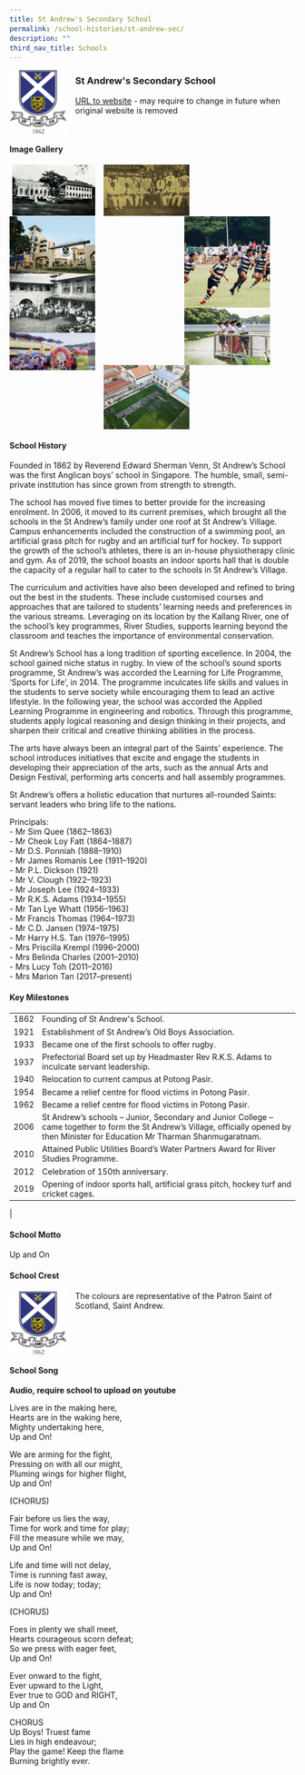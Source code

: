 ```yaml
---
title: St Andrew's Secondary School
permalink: /school-histories/st-andrew-sec/
description: ""
third_nav_title: Schools
---
```

<img src="/images/standrewsec1.png" style="width:20%;margin-right:15px;" align = "left">

### **St Andrew's Secondary School**
[URL to website](https://standrewssec.moe.edu.sg/) - may require to change in future when original website is removed

<br clear="left">

#### **Image Gallery**

<p><a href="https://staging.d1yxymztqoj7qn.amplifyapp.com/images/standrewsec2.jpg">  
<img src="/images/standrewsec2.jpg" style="width:29%;margin-right:15px;margin-left:5px" align = "left">
</a></p>

<p><a href="https://staging.d1yxymztqoj7qn.amplifyapp.com/images/standrewsec3.jpg">  
<img src="/images/standrewsec3.jpg" style="width:30%;margin-right:15px;" align = "left">
</a></p>

<p><a href="https://staging.d1yxymztqoj7qn.amplifyapp.com/images/standrewsec4.jpg">  
<img src="/images/standrewsec4.jpg" style="width:30%;margin-right:45px;" align = "right">
</a></p>

<p><a href="https://staging.d1yxymztqoj7qn.amplifyapp.com/images/standrewsec5.jpg">  
<img src="/images/standrewsec5.jpg" style="width:30%;margin-right:15px;" align = "left">
</a></p>

<p><a href="https://staging.d1yxymztqoj7qn.amplifyapp.com/images/standrewsec6.jpg">  
<img src="/images/standrewsec6.jpg" style="width:30%;margin-right:15px;" align = "left">
</a></p>

<p><a href="https://staging.d1yxymztqoj7qn.amplifyapp.com/images/standrewsec7.jpg">  
<img src="/images/standrewsec7.jpg" style="width:30%;margin-right:45px;" align = "right">
</a></p>

<p><a href="https://staging.d1yxymztqoj7qn.amplifyapp.com/images/standrewsec8.jpg">  
<img src="/images/standrewsec8.jpg" style="width:30%;margin-right:15px;" align = "left">
</a></p>

<p><a href="https://staging.d1yxymztqoj7qn.amplifyapp.com/images/standrewsec9.jpg">  
<img src="/images/standrewsec9.jpg" style="width:30%;margin-right:15px;" align = "left">
</a></p>

<br clear="left">

#### **School History**
Founded in 1862 by Reverend Edward Sherman Venn, St Andrew’s School was the first Anglican boys’ school in Singapore. The humble, small, semi-private institution has since grown from strength to strength.

The school has moved five times to better provide for the increasing enrolment. In 2006, it moved to its current premises, which brought all the schools in the St Andrew’s family under one roof at St Andrew’s Village. Campus enhancements included the construction of a swimming pool, an artificial grass pitch for rugby and an artificial turf for hockey. To support the growth of the school’s athletes, there is an in-house physiotherapy clinic and gym. As of 2019, the school boasts an indoor sports hall that is double the capacity of a regular hall to cater to the schools in St Andrew’s Village.

The curriculum and activities have also been developed and refined to bring out the best in the students. These include customised courses and approaches that are tailored to students’ learning needs and preferences in the various streams. Leveraging on its location by the Kallang River, one of the school’s key programmes, River Studies, supports learning beyond the classroom and teaches the importance of environmental conservation.

St Andrew’s School has a long tradition of sporting excellence. In 2004, the school gained niche status in rugby. In view of the school’s sound sports programme, St Andrew’s was accorded the Learning for Life Programme, ‘Sports for Life’, in 2014. The programme inculcates life skills and values in the students to serve society while encouraging them to lead an active lifestyle. In the following year, the school was accorded the Applied Learning Programme in engineering and robotics. Through this programme, students apply logical reasoning and design thinking in their projects, and sharpen their critical and creative thinking abilities in the process.

The arts have always been an integral part of the Saints’ experience. The school introduces initiatives that excite and engage the students in developing their appreciation of the arts, such as the annual Arts and Design Festival, performing arts concerts and hall assembly programmes.

St Andrew’s offers a holistic education that nurtures all-rounded Saints: servant leaders who bring life to the nations.

Principals:<br>
\- Mr Sim Quee (1862–1863)<br>
\- Mr Cheok Loy Fatt (1864–1887)<br>
\- Mr D.S. Ponniah (1888–1910)<br>
\- Mr James Romanis Lee (1911–1920)<br>
\- Mr P.L. Dickson (1921)<br>
\- Mr V. Clough (1922–1923)<br>
\- Mr Joseph Lee (1924–1933)<br>
\- Mr R.K.S. Adams (1934–1955)<br>
\- Mr Tan Lye Whatt (1956–1963)<br>
\- Mr Francis Thomas (1964–1973)<br>
\- Mr C.D. Jansen (1974–1975)<br>
\- Mr Harry H.S. Tan (1976–1995)<br>
\- Mrs Priscilla Krempl (1996–2000)<br>
\- Mrs Belinda Charles (2001–2010)<br>
\- Mrs Lucy Toh (2011–2016)<br>
\- Mrs Marion Tan (2017–present)

#### **Key Milestones**

|  |  |
|:---:|---|
| 1862 | Founding of St Andrew's School. |
| 1921 | Establishment of St Andrew’s Old Boys Association. |
| 1933 | Became one of the first schools to offer rugby. |
| 1937 | Prefectorial Board set up by Headmaster Rev R.K.S. Adams to inculcate servant leadership. |
| 1940 | Relocation to current campus at Potong Pasir. |
| 1954 | Became a relief centre for flood victims in Potong Pasir. |
| 1962 | Became a relief centre for flood victims in Potong Pasir. |
| 2006 | St Andrew’s schools – Junior, Secondary and Junior College – came together to form the St Andrew’s Village, officially opened by then Minister for Education Mr Tharman Shanmugaratnam. |
| 2010 | Attained Public Utilities Board’s Water Partners Award for River Studies Programme. |
| 2012 | Celebration of 150th anniversary. |
| 2019 | Opening of indoor sports hall, artificial grass pitch, hockey turf and cricket cages. |
|

#### **School Motto**
Up and On

#### **School Crest**
<img src="/images/standrewsec1.png" style="width:20%;margin-right:15px;" align = "left">

The colours are representative of the Patron Saint of Scotland, Saint Andrew.

<br clear="left">

#### **School Song**
**Audio, require school to upload on youtube**

Lives are in the making here,<br>
Hearts are in the waking here,<br>
Mighty undertaking here,<br>
Up and On!

We are arming for the fight,<br>
Pressing on with all our might,<br>
Pluming wings for higher flight,<br>
Up and On!

(CHORUS)

Fair before us lies the way,<br>
Time for work and time for play;<br>
Fill the measure while we may,<br>
Up and On!

Life and time will not delay,<br>
Time is running fast away,<br>
Life is now today; today;<br>
Up and On!

(CHORUS)

Foes in plenty we shall meet,<br>
Hearts courageous scorn defeat;<br>
So we press with eager feet,<br>
Up and On!

Ever onward to the fight,<br>
Ever upward to the Light,<br>
Ever true to GOD and RIGHT,<br>
Up and On

CHORUS<br>
Up Boys! Truest fame<br>
Lies in high endeavour;<br>
Play the game! Keep the flame<br>
Burning brightly ever.